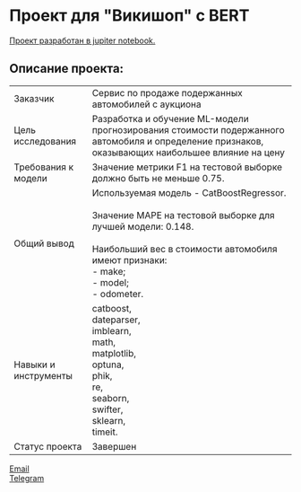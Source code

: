 # Проект для "Викишоп" с BERT

[Проект разработан в jupiter notebook.](https://github.com/data-analyst-mr/DataScienceProjects/blob/main/projects/real_projects/workshop-1/cars_cost.ipynb)<br/>

## Описание проекта:
|   |  |
|---------------|-------------------|
|Заказчик| Cервис по продаже подержанных автомобилей с аукциона|
|Цель исследования| Разработка и обучение ML-модели прогнозирования стоимости подержанного автомобиля и определение признаков, оказывающих наибольшее влияние на цену|
|Требования к модели| Значение метрики F1 на тестовой выборке должно быть не меньше 0.75.|
|Общий вывод|Используемая модель - CatBoostRegressor.<br/><br/>Значение MAPE на тестовой выборке для лучшей модели: 0.148.<br/><br/>Наибольший вес в стоимости автомобиля имеют признаки:<br/>- make;<br/>- model;<br/>- odometer.|
|Навыки и инструменты|catboost,<br/>dateparser,<br/>imblearn,<br/>math,<br/>matplotlib,<br/>optuna,<br/>phik,<br/>re,<br/>seaborn,<br/>swifter,<br/>sklearn,<br/>timeit.|
|Статус проекта| Завершен|


[Email](mailto:mikhail-shestakov-2022@bk.ru)<br/>
[Telegram](https://t.me/mshestakov1)
